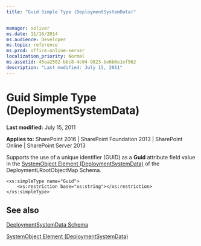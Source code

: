 ```yaml
---
title: "Guid Simple Type (DeploymentSystemData)"


manager: soliver
ms.date: 11/16/2014
ms.audience: Developer
ms.topic: reference
ms.prod: office-online-server
localization_priority: Normal
ms.assetid: 45ea2502-bbc8-4c04-9823-be6b6e1ef562
description: "Last modified: July 15, 2011"
---
```


# Guid Simple Type (DeploymentSystemData)

 **Last modified:** July 15, 2011 
  
 **Applies to:** SharePoint 2016 | SharePoint Foundation 2013 | SharePoint Online | SharePoint Server 2013
  
Supports the use of a unique identifier (GUID) as a **Guid** attribute field value in the [SystemObject Element (DeploymentSystemData)](systemobject-element-deploymentsystemdata.md) of the DeploymentLRootObjectMap Schema. 
  
```
<xs:simpleType name="Guid">
    <xs:restriction base="xs:string"></xs:restriction>
</xs:simpleType>

```

## See also



[DeploymentSystemData Schema](deploymentsystemdata-schema.md)


[SystemObject Element (DeploymentSystemData)](systemobject-element-deploymentsystemdata.md)

